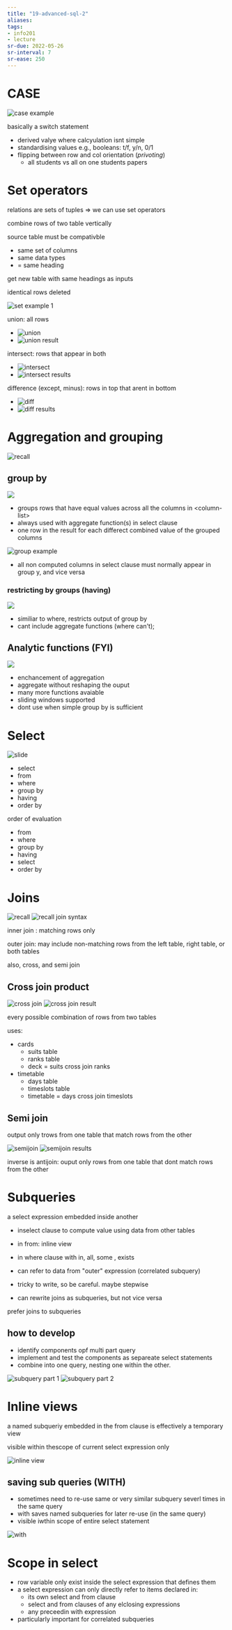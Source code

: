 ```yaml
---
title: "19-advanced-sql-2"
aliases: 
tags: 
- info201
- lecture
sr-due: 2022-05-26
sr-interval: 7
sr-ease: 250
---
```



# CASE
![case example](https://i.imgur.com/H0VjLAK.png)

basically a switch statement

- derived valye where calcyulation isnt simple
- standardising values e.g., booleans: t/f, y/n, 0/1
- flipping between row and col orientation (*privoting*)
	- all students vs all on one students papers

# Set operators
relations are sets of tuples ⇒ we can use set operators

combine rows of two table vertically

source table must be compativble
- same set of columns
- same data types
- = same heading

get new table with same headings as inputs

identical rows deleted

![set example 1](https://i.imgur.com/omk0DYv.png)

union: all rows
- ![union](https://i.imgur.com/GfrjCLI.png)
- ![union result](https://i.imgur.com/OPsaTuu.png)

intersect: rows that appear in both
- ![intersect](https://i.imgur.com/yKp8x6q.png)
- ![intersect results](https://i.imgur.com/VsrACMF.png)

difference (except, minus): rows in top that arent in bottom
- ![diff](https://i.imgur.com/LEpaeeT.png)
- ![diff results](https://i.imgur.com/0I6BqOn.png)

# Aggregation and grouping
![recall](https://i.imgur.com/AyBCAN3.png)

 ## group by
![](https://i.imgur.com/LxxyZaf.png)
- groups rows that have equal values across all the columns in \<column-list>
- always used with aggregate function(s) in select clause
- one row in the result for each differect combined value of the grouped columns

![group example](https://i.imgur.com/ZYgqzlD.png)

- all non computed columns in select clause must normally appear in group y, and vice versa

### restricting by groups (having)
![](https://i.imgur.com/ylqvkU5.png)

- similiar to where, restricts output of group by
- cant include aggregate functions (where can't);

## Analytic functions (FYI)
![](https://i.imgur.com/L59hwEa.png)

- enchancement of aggregation
- aggregate without reshaping the ouput
- many more functions avaiable
- sliding windows supported
- dont use when simple group by is sufficient

# Select
![slide](https://i.imgur.com/4rsQ1B9.png)

- select
- from
- where
- group  by
- having
- order by

order of evaluation
- from
- where
- group by
- having
- select
- order by

# Joins
![recall](https://i.imgur.com/khcpBa0.png)
![recall join syntax](https://i.imgur.com/hQHotL3.png)

inner join : matching rows only

outer join: may include non-matching rows from the left table, right table, or both tables

also, cross, and semi join

## Cross join product
![cross join](https://i.imgur.com/CxGUhpu.png)
![cross join result](https://i.imgur.com/O3FxL5o.png)

every possible combination of rows from two tables

uses:
- cards
	- suits table
	- ranks table
	- deck = suits cross join ranks
-  timetable
	- days table
	- timeslots table
	- timetable = days cross join timeslots

## Semi join
output only trows from one table that match rows from the other

![semijoin](https://i.imgur.com/bW4uVPQ.png)
![semijoin results](https://i.imgur.com/ts5hEf9.png)

inverse is antijoin: ouput only rows from one table that dont match rows from the other

# Subqueries
a select expression embedded inside another
- inselect clause to compute value using data from other tables
- in from: inline view
- in where clause with in, all, some , exists

- can refer to data from "outer" expression (correlated subquery)
- tricky to write, so be careful. maybe stepwise
- can rewrite joins as subqueries, but not vice versa

prefer joins to subqueries

## how to develop
- identify components opf multi part query
- implement and test the components as separeate select statements
- combine into one query, nesting one within the other.

![subquery part 1](https://i.imgur.com/yhOriER.png)
![subquery part 2](https://i.imgur.com/APZGzz5.png)

# Inline views
a named subqueriy embedded in the from clause is effectively a temporary view

visible within thescope of current select expression only

![inline view](https://i.imgur.com/s3G8L7X.png)

## saving sub queries (WITH)
- sometimes need to re-use same or very similar subquery severl times in the same query
- with saves named subqueries for later re-use (in the same query)
- visible iwthin scope of entire select statement

![with](https://i.imgur.com/uQ5bn3B.png)

# Scope  in select
- row variable only exist inside the select expression that defines them
- a select expression can only directly refer to items declared in:
	- its own select and from clause
	- select and from clauses of any elclosing expressions
	- any preceedin with expression
- particularly important for correlated subqueries

